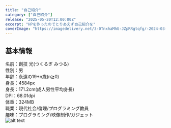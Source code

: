 ```yaml
---
title: "自己紹介"
category: ["自己紹介"]
release: "2025-05-20T12:00:00Z"
excerpt: "HPを作ったのでとりあえず自己紹介を"
coverImage: "https://imagedelivery.net/3-0TnxhaMhG-JZpRRgtqfg/-2024-03-05-130918-1747749012050/public"
---
```


## 基本情報
名前：創技 光(つくるぎ みつる)  
性別：男  
年齢：永遠の19+n歳(n≧0)  
身長：4584px  
身長：171.2cm(成人男性平均身長)  
DPI：68.01dpi  
体重：324MB  
職業：現代社会/倫理/プログラミング教員  
趣味：プログラミング/映像制作/ガジェット  
![alt text](https://imagedelivery.net/3-0TnxhaMhG-JZpRRgtqfg/2130fd31-ecf0-476d-8438-be1c22410600/medium)